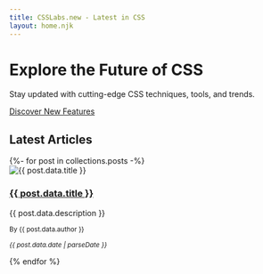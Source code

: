 ```yaml
---
title: CSSLabs.new - Latest in CSS
layout: home.njk
---
```


<div class="py-20 px-4 text-center bg-gradient-to-r from-blue-400 to-purple-500 text-white">
  <h1 class="text-4xl font-bold mb-4">Explore the Future of CSS</h1>
  <p class="text-lg mb-8">Stay updated with cutting-edge CSS techniques, tools, and trends.</p>
  <a href="/posts/" class="inline-block bg-white text-blue-600 py-2 px-6 rounded-md font-semibold hover:bg-blue-100 transition-colors duration-300">Discover New Features</a>
</div>

<section class="py-12 px-4">
  <h2 class="text-3xl font-bold mb-6 text-gray-800">Latest Articles</h2>
  <div class="grid grid-cols-1 md:grid-cols-3 gap-6">
    {%- for post in collections.posts -%}
      <div class="bg-white rounded-lg shadow-md">
        <div class="aspect-w-16 aspect-h-9">
          <img src="https://picsum.photos/seed/{{ post.fileSlug }}/1600/900" alt="{{ post.data.title }}" class="object-cover rounded-t-lg">    </div>
        <div class="p-4">
          <h3 class="text-xl font-semibold mb-2"><a href="{{ post.url }}" class="text-blue-600 hover:text-blue-800 transition-colors duration-200">{{ post.data.title }}</a></h3>
          <p>{{ post.data.description }}</p>
          <p><small>By {{ post.data.author }}</small></p>
          <p><small><i>{{ post.data.date | parseDate }}</i></small></p>
        </div>
      </div>
    {% endfor %}
  </div>
</section>
